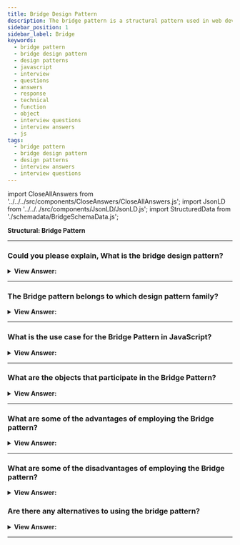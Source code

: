 ```yaml
---
title: Bridge Design Pattern
description: The bridge pattern is a structural pattern used in web development to decouple an abstraction from its implementation so that the two can vary independently.
sidebar_position: 1
sidebar_label: Bridge
keywords:
  - bridge pattern
  - bridge design pattern
  - design patterns
  - javascript
  - interview
  - questions
  - answers
  - response
  - technical
  - function
  - object
  - interview questions
  - interview answers
  - js
tags:
  - bridge pattern
  - bridge design pattern
  - design patterns
  - interview answers
  - interview questions
---
```


import CloseAllAnswers from '../../../src/components/CloseAnswers/CloseAllAnswers.js';
import JsonLD from '../../../src/components/JsonLD/JsonLD.js';
import StructuredData from './schemadata/BridgeSchemaData.js';

<JsonLD data={StructuredData} />

<head>
  <title>Bridge Pattern | JavaScript Interview Questions</title>
</head>

**Structural: Bridge Pattern**

<CloseAllAnswers />

---

### Could you please explain, What is the bridge design pattern?

<details className='answer'>
  <summary>
    <strong>View Answer:</strong>
  </summary>
  <div>
  <div>
      <strong>Interview Response:</strong> The Bridge pattern in JavaScript is a structural pattern that enables decoupling of an abstraction and its implementation, allowing them to vary independently. It promotes flexibility, extensibility, and code reuse.
    </div><br />
    <div>
      <strong>Technical Response:</strong> The Bridge pattern allows two components, a client, and a service, to work together, with each element having it's own interface. The Bridge Pattern is a high-level architectural pattern, and its primary goal is to write better code through two levels of abstraction. It facilitates the very loose coupling of objects and sometimes referred to as a double Adapter pattern.<br/>
    </div><br />
  <div><strong className="codeExample">Diagram:</strong><br /><br />

  <div></div>

  <div><strong className="codeExample">Code Example #1:</strong><br /><br />

<img src="/img/bridge-pattern.png" /><br /><br />

</div><br />

  <div></div>

```js
'use strict';

class Abstraction {
  constructor() {}

  Operation() {
    this.imp.OperationImp();
  }
}

class RefinedAbstraction extends Abstraction {
  constructor() {
    super();
    console.log('RefinedAbstraction created');
  }

  setImp(imp) {
    this.imp = imp;
  }
}

class Implementor {
  constructor() {}

  OperationImp() {}
}

class ConcreteImplementorA extends Implementor {
  constructor() {
    super();
    console.log('ConcreteImplementorA created');
  }

  OperationImp() {
    console.log('ConcreteImplementorA OperationImp');
  }
}

class ConcreteImplementorB extends Implementor {
  constructor() {
    super();
    console.log('ConcreteImplementorB created');
  }

  OperationImp() {
    console.log('ConcreteImplementorB OperationImp');
  }
}

function run() {
  var abstraction = new RefinedAbstraction();
  var state = Math.floor(Math.random() * 2);
  if (state) abstraction.setImp(new ConcreteImplementorA());
  else abstraction.setImp(new ConcreteImplementorB());

  abstraction.Operation();
}

run();

/*

output:

RefinedAbstraction created
ConcreteImplementorB created
ConcreteImplementorB OperationImp

*/
```

  </div>

  <br />
  <div><strong className="codeExample">Code Example #2:</strong><br /><br />

<img src="/img/javascript-bridge-pattern.jpg" /><br /><br />

**This pattern's objects are as follows**

**Client** -- Example code: _the run() function_

- To request an operation, we make a call into abstraction.

**Abstraction** -- _not used in JavaScript_

- declares a first-level abstraction interface
- manages a reference/pointer to the Implementor

**RefinedAbstraction** -- Example code: _Gestures, Mouse_

- implements and expands on the abstraction-defined interface

**Implementor** -- _not used in JavaScript_

- declares an interface for second-level or implementor abstraction

**ConcreteImplementor** -- In example code: _Screen, Audio_

- implements the Implementor interface and defines its effects

  <div></div>

```js
// input devices
let Gestures = function (output) {
  this.output = output;

  this.tap = function () {
    this.output.click();
  };
  this.swipe = function () {
    this.output.move();
  };
  this.pan = function () {
    this.output.drag();
  };
  this.pinch = function () {
    this.output.zoom();
  };
};

let Mouse = function (output) {
  this.output = output;

  this.click = function () {
    this.output.click();
  };
  this.move = function () {
    this.output.move();
  };
  this.down = function () {
    this.output.drag();
  };
  this.wheel = function () {
    this.output.zoom();
  };
};

// output devices

let Screen = function () {
  this.click = function () {
    console.log('Screen select');
  };
  this.move = function () {
    console.log('Screen move');
  };
  this.drag = function () {
    console.log('Screen drag');
  };
  this.zoom = function () {
    console.log('Screen zoom in');
  };
};

let Audio = function () {
  this.click = function () {
    console.log('Sound oink');
  };
  this.move = function () {
    console.log('Sound waves');
  };
  this.drag = function () {
    console.log('Sound screetch');
  };
  this.zoom = function () {
    console.log('Sound volume up');
  };
};

function run() {
  let screen = new Screen();
  let audio = new Audio();

  let hand = new Gestures(screen);
  let mouse = new Mouse(audio);

  hand.tap();
  hand.swipe();
  hand.pinch();

  mouse.click();
  mouse.move();
  mouse.wheel();
}

run();

/*

OUTPUT:

Screen select
Screen move
Screen zoom in
Sound oink
Sound waves
Sound volume up

*/
```

  </div>

  </div>
</details>

---

### The Bridge pattern belongs to which design pattern family?

<details>
  <summary>
    <strong>View Answer:</strong>
  </summary>
  <div>
    <div>
      <strong>Interview Response:</strong> In software engineering, we define the bridge pattern as a structural design pattern.
    </div>
  </div>
</details>

---

### What is the use case for the Bridge Pattern in JavaScript?

<details>
  <summary>
    <strong>View Answer:</strong>
  </summary>
  <div>
    <div>
      <strong>Interview Response:</strong> The Bridge pattern in JavaScript is often used in situations where you need to separate an abstraction from its implementation, allowing for greater flexibility and extensibility in development.
    </div>
  </div>
</details>

---

### What are the objects that participate in the Bridge Pattern?

<details>
  <summary>
    <strong>View Answer:</strong>
  </summary>
  <div>
    <div>
      <strong>Interview Response:</strong> The objects that participate in the Bridge Pattern include the Client, Abstraction, Refined Abstraction, Implementor, and ConcreteImplementor.
    </div>
    <br />
    <div>
      <strong>Technical Response:</strong> The Bridge Pattern objects include the Client, Abstraction, Refined Abstraction, Implementor, and ConcreteImplementor.
    </div>
    <br />
    <div></div>

- **Client** – To request an operation, the Client makes a call to the abstraction.
- **Abstraction** – The Abstraction, which is uncommon in JavaScript, declares an interface for the first level of abstraction and keeps a reference to the Implementor.
- **RefinedAbstraction** – The RefinedAbstraction implements and extends the abstraction-defined interface.
- **Implementor** – The Implementor interface provides an interface for the second level of implementor abstraction.
- **ConcreteImplementor** – The ConcreteImplementor is responsible for implementing the Implementor interface and defining its effects.

:::note

JavaScript does not support abstract classes, and as a result, Abstraction and Implementor get excluded.

:::

<br />
  </div>
</details>

---

### What are some of the advantages of employing the Bridge pattern?

<details>
  <summary>
    <strong>View Answer:</strong>
  </summary>
  <div>
  <div>
      <strong>Interview Response:</strong> Some advantages of using the Bridge pattern in JavaScript include increased flexibility, extensibility, and code reuse, as well as improved maintainability and reduced complexity.
    </div>
    <br />
    <div>
      <strong>Technical Response:</strong> Benefits of the Bridge Pattern
    </div>
    <br />
    <div></div>

- Loosely coupled code - Because the bridge pattern decouples an abstraction from its implementation, changes to the implementation do not affect the client code. The client code does not need to be compiled when the implementation changes.
- Reduces code duplication while increasing code maintainability and reusability.
- Classes and applications that are platform agnostic can be created.
- Helps to promote the Open-Closed principle, new abstractions and implementations can be developed independently.
- Decoupling abstraction from implementation: bridge pattern can avoid the binding between abstraction and implementation and select the implementation at run time.
- Improved Extensibility – Abstraction and implementation can be extended independently.

<br />
  </div>
</details>

---

### What are some of the disadvantages of employing the Bridge pattern?

<details>
  <summary>
    <strong>View Answer:</strong>
  </summary>
  <div>
  <div>
      <strong>Interview Response:</strong> Some disadvantages of using the Bridge pattern in JavaScript include increased complexity due to additional layers of abstraction, potential performance overhead, and added development time.
    </div>
    <br />
    <div>
      <strong>Technical Response:</strong> Drawbacks of the Bridge Pattern
    </div>
    <br />
    <div></div>

- Bridge pattern implementation increases code complexity.
- Interfaces with only a single implementation.
- Using the technique in a highly cohesive class may cause the code to become more complicated.

<br />
  </div>
</details>

### Are there any alternatives to using the bridge pattern?

<details>
  <summary>
    <strong>View Answer:</strong>
  </summary>
  <div>
    <div>
      <strong>Interview Response:</strong> Some alternatives to using the Bridge pattern in JavaScript include the Strategy pattern, the Decorator pattern, and the Adapter pattern, depending on the specific requirements of the project.
    </div>
  </div>
</details>

---
